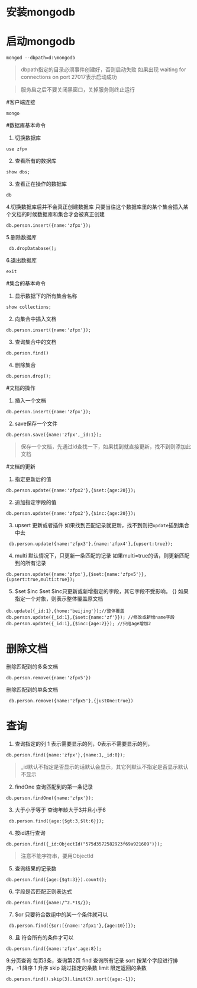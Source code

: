 # 安装mongodb

# 启动mongodb
```
mongod --dbpath=d:\mongodb

```

> dbpath指定的目录必须事件创建好，否则启动失败
如果出现 waiting for connections on port 27017表示启动成功

>服务启之后不要关闭黑窗口，关掉服务则终止运行

#客户端连接
```
mongo 
```

#数据库基本命令
1. 切换数据库
```
use zfpx
```
2. 查看所有的数据库
```
show dbs;
```
3. 查看正在操作的数据库
```
db
```
4.切换数据库后并不会真正创建数据库
只要当往这个数据库里的某个集合插入某个文档的时候数据库和集合才会被真正创建
```
db.person.insert({name:'zfpx'});
```
5.删除数据库
```
 db.dropDatabase();
```
6.退出数据库
```
exit
```

#集合的基本命令
1. 显示数据下的所有集合名称
```
show collections;
```
2. 向集合中插入文档
```
db.person.insert({name:'zfpx'});
```
3. 查询集合中的文档
```
db.person.find()
```
4. 删除集合
```
db.person.drop();
```

#文档的操作

1. 插入一个文档
```
db.person.insert({name:'zfpx'});
```

2. save保存一个文件
```
db.person.save({name:'zfpx',_id:1});
```
> 保存一个文档，先通过id查找一下，如果找到就直接更新，找不到则添加此文档

#文档的更新
1. 指定更新后的值
```
db.person.update({name:'zfpx2'},{$set:{age:20}});
```

2. 追加指定字段的值
```
db.person.update({name:'zfpx2'},{$inc:{age:20}});
```

3. upsert 更新或者插件
如果找到匹配记录就更新，找不到则把`update`插到集合中去
```
 db.person.update({name:'zfpx3'},{name:'zfpx4'},{upsert:true});
```

4. multi
默认情况下，只更新一条匹配的记录
如果multi=true的话，则更新匹配到的所有记录
```
db.person.update({name:'zfpx'},{$set:{name:'zfpx5'}},{upsert:true,multi:true});
```

5. $set $inc
$set $inc只更新或新增指定的字段，其它字段不受影响。
{} 如果指定一个对象，则表示整体覆盖原文档
```
db.update({_id:1},{home:'beijing'});//整体覆盖
db.person.update({_id:1},{$set:{name:'zf'}}); //修改或新增name字段
db.person.update({_id:1},{$inc:{age:2}}); //只给age增加2
```

# 删除文档
删除匹配到的多条文档
```
db.person.remove({name:'zfpx5'})
```
删除匹配到的单条文档
```
 db.person.remove({name:'zfpx5'},{justOne:true})
```

# 查询

1. 查询指定的列
1 表示需要显示的列，0表示不需要显示的列，

```
db.person.find({name:'zfpx'},{name:1,_id:0});
```
> _id默认不指定是否显示的话默认会显示，其它列默认不指定是否显示默认不显示

2. findOne
查询匹配到的第一条记录
```
db.person.findOne({name:'zfpx'});
```

3. 大于小于等于
查询年龄大于3并且小于6
```
 db.person.find({age:{$gt:3,$lt:6}});
```

4. 按id进行查询

```
db.person.find({_id:ObjectId("575d3572582923f69a921609")});
```
> 注意不能字符串，要用ObjectId

5.  查询结果的记录数
```
db.person.find({age:{$gt:3}}).count();
```

6. 字段是否匹配正则表达式
```
db.person.find({name:/^z.*1$/});
```

7. $or
只要符合数组中的某一个条件就可以
```
 db.person.find({$or:[{name:'zfpx1'},{age:10}]});
```

8. 且
符合所有的条件才可以
```
db.person.find({name:'zfpx',age:8});
```

9.分页查询
每页3条，查询第2页
find 查询所有记录
sort 按某个字段进行排序，-1 降序 1 升序
skip 跳过指定的条数
limit 限定返回的条数
```
db.person.find().skip(3).limit(3).sort({age:-1});
```